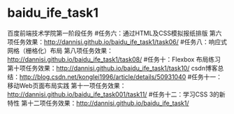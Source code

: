 # baidu_ife_task1
百度前端技术学院第一阶段任务
#任务六：通过HTML及CSS模拟报纸排版
第六项任务效果：http://dannisi.github.io/baidu_ife_task1/task06/
#任务八：响应式网格（栅格化）布局
第八项任务效果：http://dannisi.github.io/baidu_ife_task1/task08/
#任务十：Flexbox 布局练习
第十项任务效果：http://dannisi.github.io/baidu_ife_task1/task10/
csdn博客总结：http://blog.csdn.net/konglei1996/article/details/50931040
#任务十一：移动Web页面布局实践
第十一项任务效果：http://dannisi.github.io/baidu_ife_task001/task11/
#任务十二：学习CSS 3的新特性
第十二项任务效果：http://dannisi.github.io/baidu_ife_task1/
